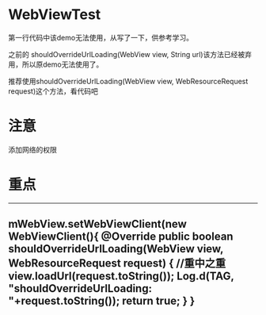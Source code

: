 # WebViewTest

第一行代码中该demo无法使用，从写了一下，供参考学习。

之前的 shouldOverrideUrlLoading(WebView view, String url)该方法已经被弃用，所以原demo无法使用了。

推荐使用shouldOverrideUrlLoading(WebView view, WebResourceRequest request)这个方法，看代码吧

#  注意 

 添加网络的权限 
#  重点 
---
mWebView.setWebViewClient(new WebViewClient(){
            @Override
            public boolean shouldOverrideUrlLoading(WebView view, WebResourceRequest request) {
                //重中之重
                view.loadUrl(request.toString());
                Log.d(TAG, "shouldOverrideUrlLoading: "+request.toString());
                return true;
            }
        }
--- 
